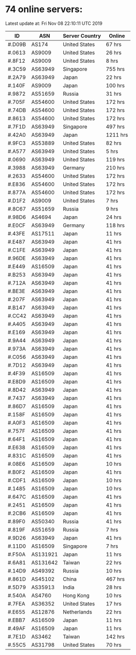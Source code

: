 # 74 online servers:

Latest update at: Fri Nov 08 22:10:11 UTC 2019

| ID | ASN | Server Country | Online |
| -- | --- | -------------- | ------ |
| #.D09B | AS174 | United States | 67 hrs |
| #.0613 | AS9009 | United States | 26 hrs |
| #.8F12 | AS9009 | United States | 8 hrs |
| #.3C59 | AS63949 | Singapore | 755 hrs |
| #.2A79 | AS63949 | Japan | 22 hrs |
| #.140F | AS9009 | Japan | 100 hrs |
| #.9872 | AS51659 | Russia | 31 hrs |
| #.705F | AS54600 | United States | 172 hrs |
| #.74DB | AS54600 | United States | 172 hrs |
| #.8613 | AS54600 | United States | 172 hrs |
| #.7F1D | AS63949 | Singapore | 497 hrs |
| #.42A0 | AS63949 | Japan | 1211 hrs |
| #.9FC3 | AS53889 | United States | 82 hrs |
| #.A577 | AS63949 | United States | 5 hrs |
| #.0690 | AS63949 | United States | 119 hrs |
| #.3988 | AS63949 | Germany | 210 hrs |
| #.2633 | AS54600 | United States | 172 hrs |
| #.E836 | AS54600 | United States | 172 hrs |
| #.877A | AS54600 | United States | 172 hrs |
| #.D1F2 | AS9009 | United States | 7 hrs |
| #.8C67 | AS51659 | Russia | 9 hrs |
| #.98D6 | AS4694 | Japan | 24 hrs |
| #.E0CF | AS63949 | Germany | 118 hrs |
| #.43FE | AS17511 | Japan | 11 hrs |
| #.E487 | AS63949 | Japan | 41 hrs |
| #.C1FE | AS63949 | Japan | 41 hrs |
| #.96DE | AS63949 | Japan | 41 hrs |
| #.E449 | AS16509 | Japan | 41 hrs |
| #.B253 | AS63949 | Japan | 41 hrs |
| #.712A | AS63949 | Japan | 41 hrs |
| #.BE3E | AS63949 | Japan | 41 hrs |
| #.207F | AS63949 | Japan | 41 hrs |
| #.B147 | AS63949 | Japan | 41 hrs |
| #.CC42 | AS63949 | Japan | 41 hrs |
| #.A405 | AS63949 | Japan | 41 hrs |
| #.E169 | AS63949 | Japan | 41 hrs |
| #.9A44 | AS63949 | Japan | 41 hrs |
| #.973A | AS63949 | Japan | 41 hrs |
| #.C056 | AS63949 | Japan | 41 hrs |
| #.7D12 | AS63949 | Japan | 41 hrs |
| #.4F39 | AS16509 | Japan | 41 hrs |
| #.E8D9 | AS16509 | Japan | 41 hrs |
| #.8D42 | AS63949 | Japan | 41 hrs |
| #.7437 | AS63949 | Japan | 41 hrs |
| #.86D7 | AS16509 | Japan | 41 hrs |
| #.158F | AS16509 | Japan | 41 hrs |
| #.A0F3 | AS16509 | Japan | 41 hrs |
| #.757F | AS16509 | Japan | 41 hrs |
| #.64F1 | AS16509 | Japan | 41 hrs |
| #.E638 | AS16509 | Japan | 41 hrs |
| #.831C | AS16509 | Japan | 41 hrs |
| #.08E6 | AS16509 | Japan | 10 hrs |
| #.B0F2 | AS16509 | Japan | 41 hrs |
| #.CDF1 | AS16509 | Japan | 10 hrs |
| #.1485 | AS16509 | Japan | 10 hrs |
| #.647C | AS16509 | Japan | 41 hrs |
| #.2451 | AS16509 | Japan | 41 hrs |
| #.2CB6 | AS16509 | Japan | 41 hrs |
| #.89F0 | AS50340 | Russia | 41 hrs |
| #.819F | AS51659 | Russia | 7 hrs |
| #.9D26 | AS63949 | Japan | 41 hrs |
| #.11D0 | AS16509 | Singapore | 7 hrs |
| #.F50A | AS131921 | Japan | 11 hrs |
| #.6A81 | AS131642 | Taiwan | 22 hrs |
| #.14D9 | AS49392 | Russia | 10 hrs |
| #.861D | AS45102 | China | 467 hrs |
| #.5D79 | AS35913 | India | 28 hrs |
| #.540A | AS4760 | Hong Kong | 10 hrs |
| #.7FEA | AS36352 | United States | 17 hrs |
| #.E655 | AS12876 | Netherlands | 22 hrs |
| #.EBB7 | AS16509 | Japan | 11 hrs |
| #.49AF | AS16509 | Japan | 11 hrs |
| #.7E1D | AS3462 | Taiwan | 142 hrs |
| #.55C5 | AS31798 | United States | 70 hrs |

